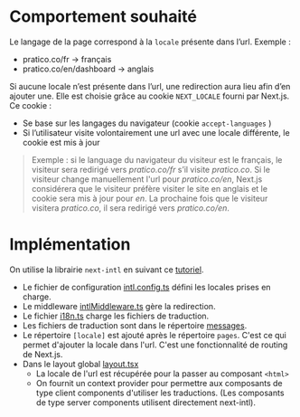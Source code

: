 # Comportement souhaité

Le langage de la page correspond à la `locale` présente dans l’url. Exemple :

- pratico.co/fr → français
- pratico.co/en/dashboard → anglais

Si aucune locale n’est présente dans l’url, une redirection aura lieu afin d’en ajouter une. Elle est choisie grâce au cookie `NEXT_LOCALE` fourni par Next.js. Ce cookie :

- Se base sur les langages du navigateur (cookie `accept-languages` )
- Si l’utilisateur visite volontairement une url avec une locale différente, le cookie est mis à jour

> Exemple : si le language du navigateur du visiteur est le français, le visiteur sera redirigé vers *pratico.co/fr* s’il visite *pratico.co*. Si le visiteur change manuellement l'url pour *pratico.co/en*, Next.js considérera que le visiteur préfère visiter le site en anglais et le cookie sera mis à jour pour *en*. La prochaine fois que le visiteur visitera *pratico.co*, il sera redirigé vers *pratico.co/en*.


# Implémentation

On utilise la librairie `next-intl` en suivant ce [tutoriel](https://next-intl-docs.vercel.app/docs/getting-started/app-router).

* Le fichier de configuration [intl.config.ts](../../intl/intl.config.ts) défini les locales prises en charge.
* Le middleware [intlMiddleware.ts](../../middlewares/intlMiddleware.ts) gère la redirection.
* Le fichier [i18n.ts](../../intl/i18n.ts) charge les fichiers de traduction.
* Les fichiers de traduction sont dans le répertoire [messages](../../intl/messages).
* Le répertoire `[locale]` est ajouté après le répertoire `pages`. C'est ce qui permet d'ajouter la locale dans l'url. C'est une fonctionnalité de routing de Next.js.
* Dans le layout global [layout.tsx](../../app/[locale]/layout.tsx)
    * La locale de l'url est récupérée pour la passer au composant `<html>`
    * On fournit un context provider pour permettre aux composants de type client components d'utiliser les traductions. (Les composants de type server components utilisent directement next-intl).


